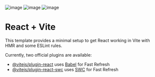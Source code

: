 ![image](https://github.com/user-attachments/assets/88d132a0-d9d0-470b-a871-3e97369d2c7c)
![image](https://github.com/user-attachments/assets/3468402c-e471-4666-b5c6-d8099d38a3d6)
![image](https://github.com/user-attachments/assets/e78d7812-73d2-432b-ad9b-4e95e2859085)



# React + Vite

This template provides a minimal setup to get React working in Vite with HMR and some ESLint rules.

Currently, two official plugins are available:

- [@vitejs/plugin-react](https://github.com/vitejs/vite-plugin-react/blob/main/packages/plugin-react/README.md) uses [Babel](https://babeljs.io/) for Fast Refresh
- [@vitejs/plugin-react-swc](https://github.com/vitejs/vite-plugin-react-swc) uses [SWC](https://swc.rs/) for Fast Refresh
